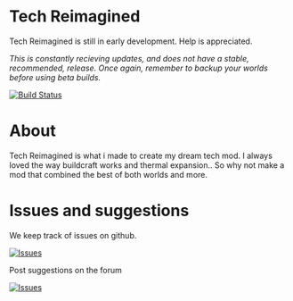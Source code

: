 # Tech Reimagined
Tech Reimagined is still in early development. Help is appreciated.

*This is constantly recieving updates, and does not have a stable, recommended, release. Once again, remember to backup your worlds before using beta builds.*

[![Build Status](https://drone.io/github.com/TechReimagined/Tech-Reimagined/status.png)](https://drone.io/github.com/TechReimagined/Tech-Reimagined/latest)

# About
Tech Reimagined is what i made to create my dream tech mod. I always loved the way buildcraft works and thermal expansion.. So why not make a mod that combined the best of both worlds and more.

# Issues and suggestions

We keep track of issues on github.

[![Issues](https://img.shields.io/badge/Tech%20Reimagined-Issues-blue.svg)](https://github.com/TechReimagined/Tech-Reimagined/issues)

Post suggestions on the forum

[![Issues](https://img.shields.io/badge/Tech%20Reimagined-Forum-blue.svg)](http://mods.instituteofgamers.co.uk/forum/)
